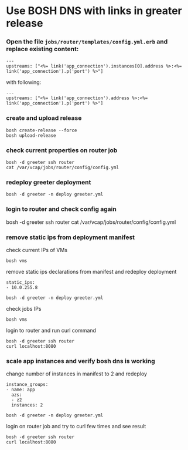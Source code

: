 # Use BOSH DNS with links in greater release

### Open the file `jobs/router/templates/config.yml.erb` and replace existing content:

```
---
upstreams: ["<%= link('app_connection').instances[0].address %>:<%= link('app_connection').p('port') %>"]
```
with following:
```
---
upstreams: ["<%= link('app_connection').address %>:<%= link('app_connection').p('port') %>"]
```

### create and upload release
```
bosh create-release --force
bosh upload-release
```

### check current properties on router job
```
bosh -d greeter ssh router
cat /var/vcap/jobs/router/config/config.yml
```

### redeploy greeter deployment

```
bosh -d greeter -n deploy greeter.yml
```

### login to router and check config again

bosh -d greeter ssh router
cat /var/vcap/jobs/router/config/config.yml

### remove static ips from deployment manifest

check current IPs of VMs

```
bosh vms
```
remove static ips declarations from manifest and redeploy deployment
```
static_ips:
- 10.0.255.8
```
```
bosh -d greeter -n deploy greeter.yml
```

check jobs IPs
```
bosh vms
```
login to router and run curl command
```
bosh -d greeter ssh router
curl localhost:8080
```


### scale app instances and verify bosh dns is working

change number of instances in manifest to 2 and redeploy

```
instance_groups:
- name: app
  azs:
  - z2
  instances: 2
```

```
bosh -d greeter -n deploy greeter.yml
```

login on router job and try to curl few times and see result

```
bosh -d greeter ssh router
curl localhost:8080
```
